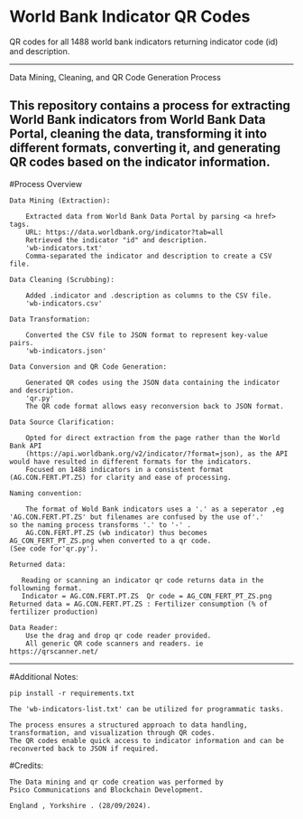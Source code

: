 

# World Bank Indicator QR Codes

QR codes for all 1488 world bank indicators returning indicator code (id) and description.

----------------------------------------------------------------------------------------------------------------------------------------

Data Mining, Cleaning, and QR Code Generation Process

This repository contains a process for extracting World Bank indicators from World Bank Data Portal, 
cleaning the data, transforming it into different formats, converting it, and generating QR codes based on the indicator information.
-----------------------------------------------------------------------------------------------------------------------------------------

#Process Overview

    Data Mining (Extraction):
	
        Extracted data from World Bank Data Portal by parsing <a href> tags.
		URL: https://data.worldbank.org/indicator?tab=all
        Retrieved the indicator "id" and description.
		'wb-indicators.txt'
        Comma-separated the indicator and description to create a CSV file.
        
    Data Cleaning (Scrubbing):
	
        Added .indicator and .description as columns to the CSV file.
		'wb-indicators.csv'

    Data Transformation:
	
        Converted the CSV file to JSON format to represent key-value pairs.
		'wb-indicators.json'

    Data Conversion and QR Code Generation:
	
        Generated QR codes using the JSON data containing the indicator and description.
		'qr.py'
        The QR code format allows easy reconversion back to JSON format.

    Data Source Clarification:
	
        Opted for direct extraction from the page rather than the World Bank API 
		(https://api.worldbank.org/v2/indicator/?format=json), as the API would have resulted in different formats for the indicators.
        Focused on 1488 indicators in a consistent format (AG.CON.FERT.PT.ZS) for clarity and ease of processing.

    Naming convention:

        The format of Wold Bank indicators uses a '.' as a seperator ,eg 'AG.CON.FERT.PT.ZS' but filenames are confused by the use of'.' 
	so the naming process transforms '.' to '-' . 
        AG.CON.FERT.PT.ZS (wb indicator) thus becomes AG_CON_FERT_PT_ZS.png when converted to a qr code.
	(See code for'qr.py').

    Returned data:

       Reading or scanning an indicator qr code returns data in the followning format.
       Indicator = AG.CON.FERT.PT.ZS  Qr code = AG_CON_FERT_PT_ZS.png  Returned data = AG.CON.FERT.PT.ZS : Fertilizer consumption (% of fertilizer production)
		
    Data Reader:
        Use the drag and drop qr code reader provided.
        All generic QR code scanners and readers. ie https://qrscanner.net/
        	
---------------------------------------------------------------------------------------------------------------------------------------------------------	



#Additional Notes:

    
    pip install -r requirements.txt
	
    The 'wb-indicators-list.txt' can be utilized for programmatic tasks.

    The process ensures a structured approach to data handling, transformation, and visualization through QR codes.
    The QR codes enable quick access to indicator information and can be reconverted back to JSON if required.
	
#Credits:
     
	The Data mining and qr code creation was performed by 
    Psico Communications and Blockchain Development.

    England , Yorkshire . (28/09/2024).	

